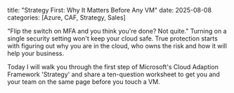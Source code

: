 title: "Strategy First: Why It Matters Before Any VM"
date: 2025-08-08
categories: [Azure, CAF, Strategy, Sales]

"Flip the switch on MFA and you think you're done? Not quite."
Turning on a single security setting won't keep your cloud safe. True protection starts with figuring out why you are in the cloud, who owns the risk and how it will help your business.

Today I will walk you through the first step of Microsoft's Cloud Adaption Framework 'Strategy' and share a ten-question worksheet to get you and your team on the same page before you touch a VM.
